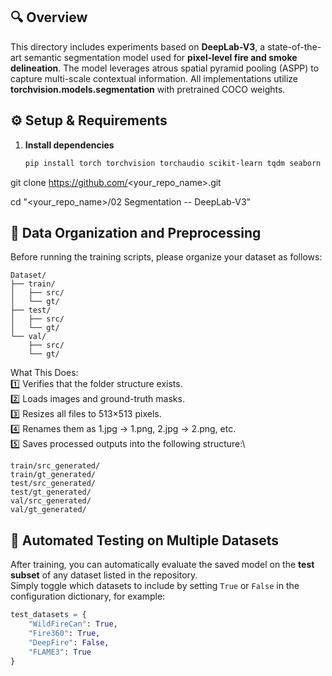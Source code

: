 ## 🔍 Overview
This directory includes experiments based on **DeepLab-V3**, a state-of-the-art semantic segmentation model used for **pixel-level fire and smoke delineation**. The model leverages atrous spatial pyramid pooling (ASPP) to capture multi-scale contextual information. All implementations utilize **torchvision.models.segmentation** with pretrained COCO weights.


## ⚙️ Setup & Requirements
1. **Install dependencies**
   ```bash
   pip install torch torchvision torchaudio scikit-learn tqdm seaborn pillow matplotlib opencv-python


git clone https://github.com/<your_repo_name>.git

cd "<your_repo_name>/02 Segmentation -- DeepLab-V3"



## 🧩 Data Organization and Preprocessing
Before running the training scripts, please organize your dataset as follows:

```plaintext
Dataset/
├── train/
│   ├── src/
│   └── gt/
├── test/
│   ├── src/
│   └── gt/
└── val/
    ├── src/
    └── gt/
```

What This Does:\
1️⃣ Verifies that the folder structure exists.\
2️⃣ Loads images and ground-truth masks.\
3️⃣ Resizes all files to 513×513 pixels.\
4️⃣ Renames them as 1.jpg → 1.png, 2.jpg → 2.png, etc.\
5️⃣ Saves processed outputs into the following structure:\

```plaintext
train/src_generated/
train/gt_generated/
test/src_generated/
test/gt_generated/
val/src_generated/
val/gt_generated/
```

## 🧪 Automated Testing on Multiple Datasets

After training, you can automatically evaluate the saved model on the **test subset** of any dataset listed in the repository.  
Simply toggle which datasets to include by setting `True` or `False` in the configuration dictionary, for example:

```python
test_datasets = {
    "WildFireCan": True,
    "Fire360": True,
    "DeepFire": False,
    "FLAME3": True
}
